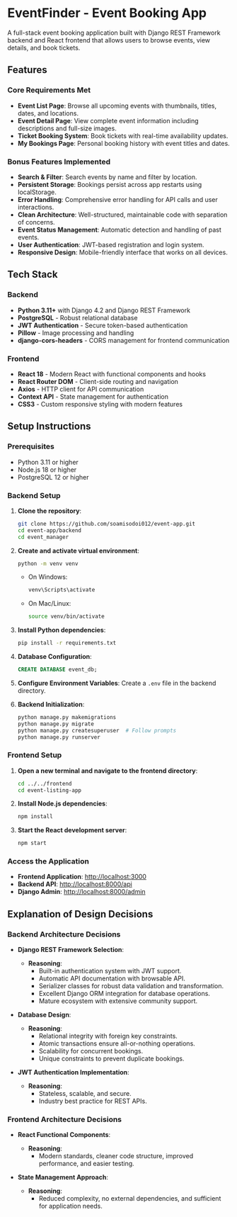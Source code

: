 # EventFinder - Event Booking App

A full-stack event booking application built with Django REST Framework backend and React frontend that allows users to browse events, view details, and book tickets.

## Features

### Core Requirements Met
- **Event List Page**: Browse all upcoming events with thumbnails, titles, dates, and locations.
- **Event Detail Page**: View complete event information including descriptions and full-size images.
- **Ticket Booking System**: Book tickets with real-time availability updates.
- **My Bookings Page**: Personal booking history with event titles and dates.

### Bonus Features Implemented
- **Search & Filter**: Search events by name and filter by location.
- **Persistent Storage**: Bookings persist across app restarts using localStorage.
- **Error Handling**: Comprehensive error handling for API calls and user interactions.
- **Clean Architecture**: Well-structured, maintainable code with separation of concerns.
- **Event Status Management**: Automatic detection and handling of past events.
- **User Authentication**: JWT-based registration and login system.
- **Responsive Design**: Mobile-friendly interface that works on all devices.

## Tech Stack

### Backend
- **Python 3.11+** with Django 4.2 and Django REST Framework
- **PostgreSQL** - Robust relational database
- **JWT Authentication** - Secure token-based authentication
- **Pillow** - Image processing and handling
- **django-cors-headers** - CORS management for frontend communication

### Frontend
- **React 18** - Modern React with functional components and hooks
- **React Router DOM** - Client-side routing and navigation
- **Axios** - HTTP client for API communication
- **Context API** - State management for authentication
- **CSS3** - Custom responsive styling with modern features

## Setup Instructions

### Prerequisites
- Python 3.11 or higher
- Node.js 18 or higher
- PostgreSQL 12 or higher

### Backend Setup

1. **Clone the repository**:
    ```bash
    git clone https://github.com/soamisodoi012/event-app.git
    cd event-app/backend
    cd event_manager
    ```

2. **Create and activate virtual environment**:
    ```bash
    python -m venv venv
    ```
    - On Windows:
        ```bash
        venv\Scripts\activate
        ```
    - On Mac/Linux:
        ```bash
        source venv/bin/activate
        ```

3. **Install Python dependencies**:
    ```bash
    pip install -r requirements.txt
    ```

4. **Database Configuration**:
    ```sql
    CREATE DATABASE event_db;
    ```

5. **Configure Environment Variables**:
    Create a `.env` file in the backend directory.

6. **Backend Initialization**:
    ```bash
    python manage.py makemigrations
    python manage.py migrate
    python manage.py createsuperuser  # Follow prompts
    python manage.py runserver
    ```

### Frontend Setup

1. **Open a new terminal and navigate to the frontend directory**:
    ```bash
    cd ../../frontend
    cd event-listing-app
    ```

2. **Install Node.js dependencies**:
    ```bash
    npm install
    ```

3. **Start the React development server**:
    ```bash
    npm start
    ```

### Access the Application
- **Frontend Application**: [http://localhost:3000](http://localhost:3000)
- **Backend API**: [http://localhost:8000/api](http://localhost:8000/api)
- **Django Admin**: [http://localhost:8000/admin](http://localhost:8000/admin)

## Explanation of Design Decisions

### Backend Architecture Decisions

- **Django REST Framework Selection**:
    - **Reasoning**:
        - Built-in authentication system with JWT support.
        - Automatic API documentation with browsable API.
        - Serializer classes for robust data validation and transformation.
        - Excellent Django ORM integration for database operations.
        - Mature ecosystem with extensive community support.

- **Database Design**:
    - **Reasoning**:
        - Relational integrity with foreign key constraints.
        - Atomic transactions ensure all-or-nothing operations.
        - Scalability for concurrent bookings.
        - Unique constraints to prevent duplicate bookings.

- **JWT Authentication Implementation**:
    - **Reasoning**:
        - Stateless, scalable, and secure.
        - Industry best practice for REST APIs.

### Frontend Architecture Decisions

- **React Functional Components**:
    - **Reasoning**:
        - Modern standards, cleaner code structure, improved performance, and easier testing.

- **State Management Approach**:
    - **Reasoning**:
        - Reduced complexity, no external dependencies, and sufficient for application needs.
